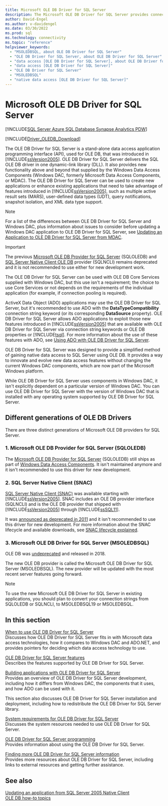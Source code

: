 ```yaml
---
title: Microsoft OLE DB Driver for SQL Server
description: The Microsoft OLE DB Driver for SQL Server provides connectivity to SQL Server and Azure SQL Database via standard OLE DB APIs.
author: David-Engel
ms.author: v-davidengel
ms.date: 03/30/2022
ms.prod: sql
ms.technology: connectivity
ms.topic: "reference"
helpviewer_keywords:
  - "MSOLEDBSQL, about OLE DB Driver for SQL Server"
  - "OLE DB Driver for SQL Server, about OLE DB Driver for SQL Server"
  - "data access [OLE DB Driver for SQL Server], about OLE DB Driver for SQL Server"
  - "data access [OLE DB Driver for SQL Server]"
  - "OLE DB Driver for SQL Server"
  - "MSOLEDBSQL"
  - "native data access [OLE DB Driver for SQL Server]"
---
```

# Microsoft OLE DB Driver for SQL Server

[!INCLUDE[SQL Server Azure SQL Database Synapse Analytics PDW](../../includes/applies-to-version/sql-asdb-asdbmi-asa-pdw.md)]

[!INCLUDE[Driver_OLEDB_Download](../../includes/driver_oledb_download.md)]

The OLE DB Driver for SQL Server is a stand-alone data access application programming interface (API), used for OLE DB, that was introduced in [!INCLUDE[ssVersion2005](../../includes/ssversion2005-md.md)]. OLE DB Driver for SQL Server delivers the SQL OLE DB driver in one dynamic-link library (DLL). It also provides new functionality above and beyond that supplied by the Windows Data Access Components (Windows DAC, formerly Microsoft Data Access Components, or MDAC). The OLE DB Driver for SQL Server can be used to create new applications or enhance existing applications that need to take advantage of features introduced in [!INCLUDE[ssVersion2005](../../includes/ssversion2005-md.md)], such as multiple active result sets (MARS), user-defined data types (UDT), query notifications, snapshot isolation, and XML data type support.

> [!NOTE]
> For a list of the differences between OLE DB Driver for SQL Server and Windows DAC, plus information about issues to consider before updating a Windows DAC application to OLE DB Driver for SQL Server, see [Updating an Application to OLE DB Driver for SQL Server from MDAC](../oledb/applications/updating-an-application-to-oledb-driver-for-sql-server-from-mdac.md).

> [!IMPORTANT]
> The previous [Microsoft OLE DB Provider for SQL Server](../../ado/guide/appendixes/microsoft-ole-db-provider-for-sql-server.md) (SQLOLEDB) and [SQL Server Native Client OLE DB](../../relational-databases/native-client/sql-server-native-client.md) provider (SQLNCLI) remains deprecated and it is not recommended to use either for new development work.

 The OLE DB Driver for SQL Server can be used with OLE DB Core Services supplied with Windows DAC, but this use isn't a requirement; the choice to use Core Services or not depends on the requirements of the individual application (for example, if connection pooling is required).

 ActiveX Data Object (ADO) applications may use the OLE DB Driver for SQL Server, but it's recommended to use ADO with the **DataTypeCompatibility** connection string keyword (or its corresponding **DataSource** property). OLE DB Driver for SQL Server allows ADO applications to exploit those new features introduced in [!INCLUDE[ssVersion2005](../../includes/ssversion2005-md.md)] that are available with OLE DB Driver for SQL Server via connection string keywords or OLE DB properties or [!INCLUDE[tsql](../../includes/tsql-md.md)]. For more information about the use of these features with ADO, see [Using ADO with OLE DB Driver for SQL Server](../oledb/applications/using-ado-with-oledb-driver-for-sql-server.md).

 OLE DB Driver for SQL Server was designed to provide a simplified method of gaining native data access to SQL Server using OLE DB. It provides a way to innovate and evolve new data access features without changing the current Windows DAC components, which are now part of the Microsoft Windows platform.

 While OLE DB Driver for SQL Server uses components in Windows DAC, it isn't explicitly dependent on a particular version of Windows DAC. You can use OLE DB Driver for SQL Server with the version of Windows DAC that is installed with any operating system supported by OLE DB Driver for SQL Server.

## Different generations of OLE DB Drivers

There are three distinct generations of Microsoft OLE DB providers for SQL Server.

### 1. Microsoft OLE DB Provider for SQL Server (SQLOLEDB)

The [Microsoft OLE DB Provider for SQL Server](../../ado/guide/appendixes/microsoft-ole-db-provider-for-sql-server.md) (SQLOLEDB) still ships as part of [Windows Data Access Components](/previous-versions/windows/desktop/ms692897(v=vs.85)). It isn't maintained anymore and it isn't recommended to use this driver for new development.

### 2. SQL Server Native Client (SNAC)

[SQL Server Native Client (SNAC)](../../relational-databases/native-client/sql-server-native-client.md) was available starting with [!INCLUDE[ssVersion2005](../../includes/ssversion2005-md.md)]. SNAC includes an OLE DB provider interface (SQLNCLI) and is the OLE DB provider that shipped with [!INCLUDE[ssVersion2005](../../includes/ssversion2005-md.md)] through [!INCLUDE[ssSQL11](../../includes/sssql11-md.md)].

It was [announced as deprecated in 2011](/archive/blogs/sqlnativeclient/microsoft-is-aligning-with-odbc-for-native-relational-data-access) and it isn't recommended to use this driver for new development. For more information about the SNAC lifecycle and available downloads, see [SNAC lifecycle explained](/archive/blogs/sqlreleaseservices/snac-lifecycle-explained).

### 3. Microsoft OLE DB Driver for SQL Server (MSOLEDBSQL)

OLE DB was [undeprecated](/archive/blogs/sqlnativeclient/announcing-the-new-release-of-ole-db-driver-for-sql-server) and released in 2018.

The new OLE DB provider is called the Microsoft OLE DB Driver for SQL Server (MSOLEDBSQL). The new provider will be updated with the most recent server features going forward.

> [!NOTE]
> To use the new Microsoft OLE DB Driver for SQL Server in existing applications, you should plan to convert your connection strings from SQLOLEDB or SQLNCLI, to MSOLEDBSQL19 or MSOLEDBSQL.

## In this section

[When to use OLE DB Driver for SQL Server](../oledb/when-to-use-oledb-driver-for-sql-server.md)  
Discusses how OLE DB Driver for SQL Server fits in with Microsoft data access technologies, how it compares to Windows DAC and ADO.NET, and provides pointers for deciding which data access technology to use.

[OLE DB Driver for SQL Server features](../oledb/features/oledb-driver-for-sql-server-features.md)  
Describes the features supported by OLE DB Driver for SQL Server.

[Building applications with OLE DB Driver for SQL Server](../oledb/applications/building-applications-with-oledb-driver-for-sql-server.md)  
Provides an overview of OLE DB Driver for SQL Server development, including how it differs from Windows DAC, the components that it uses, and how ADO can be used with it.

This section also discusses OLE DB Driver for SQL Server installation and deployment, including how to redistribute the OLE DB Driver for SQL Server library.

[System requirements for OLE DB Driver for SQL Server](../oledb/system-requirements-for-oledb-driver-for-sql-server.md)  
Discusses the system resources needed to use OLE DB Driver for SQL Server.

[OLE DB Driver for SQL Server programming](../oledb/ole-db/oledb-driver-for-sql-server-programming.md)  
Provides information about using the OLE DB Driver for SQL Server.

[Finding more OLE DB Driver for SQL Server information](../oledb/finding-more-oledb-driver-for-sql-server-information.md)  
Provides more resources about OLE DB Driver for SQL Server, including links to external resources and getting further assistance.

## See also

[Updating an application from SQL Server 2005 Native Client](../oledb/applications/updating-an-application-from-sql-server-2005-native-client.md)  
[OLE DB how-to topics](../oledb/ole-db-how-to/ole-db-how-to-topics.md)
